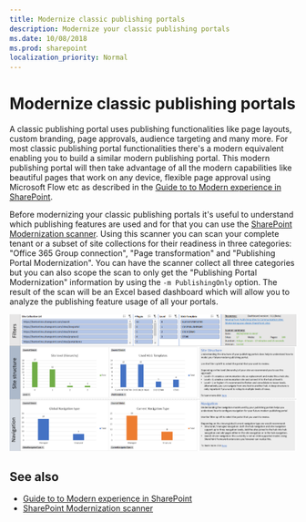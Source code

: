 ```yaml
---
title: Modernize classic publishing portals
description: Modernize your classic publishing portals
ms.date: 10/08/2018
ms.prod: sharepoint
localization_priority: Normal
---
```


# Modernize classic publishing portals

A classic publishing portal uses publishing functionalities like page layouts, custom branding, page approvals, audience targeting and many more. For most classic publishing portal functionalities there's a modern equivalent enabling you to build a similar modern publishing portal. This modern publishing portal will then take advantage of all the modern capabilities like beautiful pages that work on any device, flexible page approval using Microsoft Flow etc as described in the [Guide to to Modern experience in SharePoint](https://docs.microsoft.com/en-us/sharepoint/guide-to-sharepoint-modern-experience).

Before modernizing your classic publishing portals it's useful to understand which publishing features are used and for that you can use the [SharePoint Modernization scanner](https://aka.ms/sppnp-modernizationscanner). Using this scanner you can scan your complete tenant or a subset of site collections for their readiness in three categories: "Office 365 Group connection", "Page transformation" and "Publishing Portal Modernization". You can have the scanner collect all three categories but you can also scope the scan to only get the "Publishing Portal Modernization" information by using the `-m PublishingOnly` option. The result of the scan will be an Excel based dashboard which will allow you to analyze the publishing feature usage of all your portals.

![publishing portal dashboard](media/modernize/publishingscanner_1.png)

## See also

- [Guide to to Modern experience in SharePoint](https://docs.microsoft.com/en-us/sharepoint/guide-to-sharepoint-modern-experience)
- [SharePoint Modernization scanner](https://aka.ms/sppnp-modernizationscanner)

